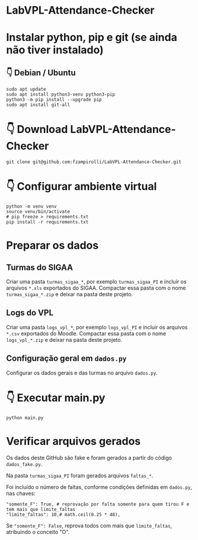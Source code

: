 # LabVPL-Attendance-Checker

# Instalar python, pip e git (se ainda não tiver instalado)

## 👇️ Debian / Ubuntu
```
sudo apt update
sudo apt install python3-venv python3-pip
python3 -m pip install --upgrade pip
sudo apt install git-all
```

# 👇️ Download LabVPL-Attendance-Checker 
```
git clone git@github.com:fzampirolli/LabVPL-Attendance-Checker.git
```

# 👇️ Configurar ambiente virtual 
```
python -m venv venv
source venv/bin/activate
# pip freeze > requirements.txt
pip install -r requirements.txt
```

# Preparar os dados

## Turmas do SIGAA

Criar uma pasta `turmas_sigaa_*`, por exemplo `turmas_sigaa_PI` e incluir os arquivos `*.xls` exportados do SIGAA. Compactar essa pasta com o nome `turmas_sigaa_*.zip` e deixar na pasta deste projeto.

## Logs do VPL

Criar uma pasta `logs_vpl_*`, por exemplo `logs_vpl_PI` e incluir os arquivos `*.csv` exportados do Moodle. Compactar essa pasta com o nome `logs_vpl_*.zip` e deixar na pasta deste projeto.

## Configuração geral em `dados.py`

Configurar os dados gerais e das turmas no arquivo `dados.py`.

# 👇️ Executar main.py
```
python main.py
```

# Verificar arquivos gerados

Os dados deste GitHub são fake e foram gerados a partir do código `dados_fake.py`.

Na pasta `turmas_sigaa_PI` foram gerados arquivos `faltas_*`. 

Foi incluído o número de faltas, conforme condições definidas em `dados.py`, nas chaves:

```
"somente_F": True, # reprovação por falta somente para quem tirou F e tem mais que limite_faltas
"limite_faltas": 10,# math.ceil(0.25 * 48),
```

Se `"somente_F": False`, reprova todos com mais que `limite_faltas`, atribuindo o conceito "O".
